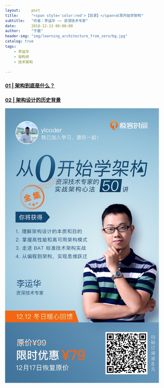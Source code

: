 ```yaml
---
layout:     post
title:      "<span style='color:red'>【目录】</span>从零开始学架构"
subtitle:   "作者：李运华 —— 资深技术专家"
date:       2018-12-13 00:00:00
author:     "于磊"
header-img: "img/learning_architecture_from_zero/bg.jpg"
catalog: true
tags:
    - 李运华
    - 架构师
    - 技术架构

---
```






### [01 | 架构到底是什么？](https://yulei.vip/2018/12/14/01What_is_architecture/)

### [02 | 架构设计的历史背景](https://yulei.vip/2018/12/16/02The_historical_background_of_architectural_design/)



![learning_architecture_from_zero](/img/learning_architecture_from_zero/share.jpg)